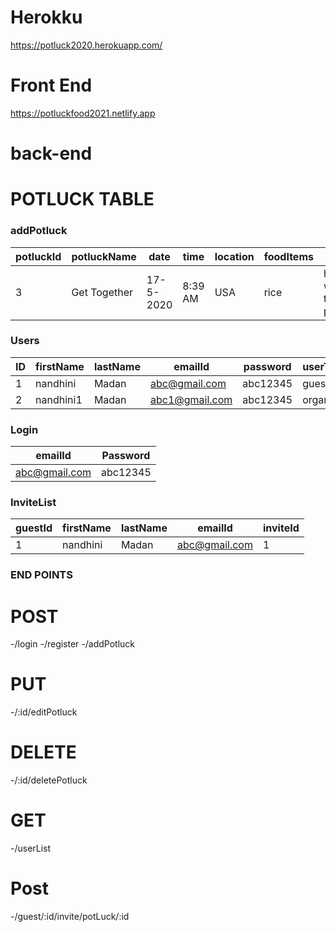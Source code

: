 # Herokku 
https://potluck2020.herokuapp.com/
# Front End 
https://potluckfood2021.netlify.app

# back-end
 # POTLUCK TABLE 


### addPotluck
|potluckId| potluckName | date | time | location | foodItems | notes | userId |
|---------|-------------|------|------|----------|-----------|--------|-------|
|3        | Get Together| 17-5-2020| 8:39 AM | USA | rice | hi welcome to potluck | 1|

### Users
|ID| firstName | lastName | emailId |password | userType|
|--|----------|---------|---------|-----------|----------|
|1|nandhini | Madan|abc@gmail.com |abc12345|guest|
|2|nandhini1|Madan|abc1@gmail.com|abc12345|organizer|
    
### Login 
| emailId  |Password |
| ------------- | ------------- |
|abc@gmail.com  | abc12345 |


### InviteList 
|guestId | firstName | lastName | emailId | inviteId |
|--------|-----------|----------|----------|----------|
|1 | nandhini | Madan | abc@gmail.com | 1|

### END POINTS

# POST
-/login
-/register
-/addPotluck
# PUT
-/:id/editPotluck
# DELETE
-/:id/deletePotluck
# GET
-/userList
# Post
-/guest/:id/invite/potLuck/:id

